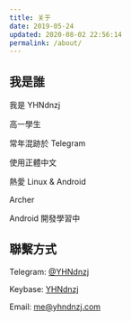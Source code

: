 ```yaml
---
title: 关于
date: 2019-05-24
updated: 2020-08-02 22:56:14
permalink: /about/
---
```


## 我是誰

我是 YHNdnzj

高一學生

常年混跡於 Telegram

使用正體中文

熱愛 Linux & Android

Archer

Android 開發學習中

## 聯繫方式

Telegram: [@YHNdnzj](https://t.me/YHNdnzj)

Keybase: [YHNdnzj](https://keybase.io/yhndnzj)

Email: me@yhndnzj.com
